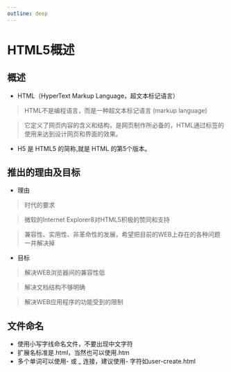 ```yaml
---
outline: deep
---
```


# HTML5概述

## 概述
- HTML（HyperText Markup Language，超文本标记语言）

> HTML不是编程语言，而是一种超文本标记语言 (markup language)

> 它定义了网页内容的含义和结构，是网页制作所必备的，HTML通过标签的使用来达到设计网页和界面的效果。

- H5 是 HTML5 的简称,就是 HTML 的第5个版本。

## 推出的理由及目标
- 理由
> 时代的要求

> 微软的Internet Explorer8对HTML5积极的赞同和支持

> 兼容性、实用性、非革命性的发展，希望把目前的WEB上存在的各种问题一并解决掉

- 目标

> 解决WEB浏览器间的兼容性低

> 解决文档结构不够明确

> 解决WEB应用程序的功能受到的限制

## 文件命名
- 使用小写字线命名文件，不要出现中文字符
- 扩展名标准是.html，当然也可以使用.htm
- 多个单词可以使用- 或 _ 连接，建议使用- 字符如user-create.html
